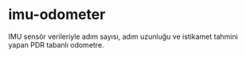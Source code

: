 # imu-odometer
IMU sensör verileriyle adım sayısı, adım uzunluğu ve istikamet tahmini yapan PDR tabanlı odometre.

